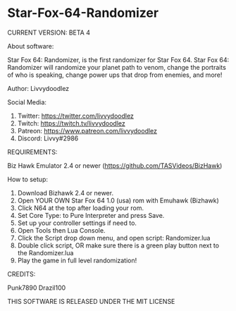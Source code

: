 # Star-Fox-64-Randomizer

CURRENT VERSION: BETA 4


About software:

Star Fox 64: Randomizer, is the first randomizer for Star Fox 64. Star Fox 64: Randomizer will randomize your planet path to venom, change the portraits of who is speaking, change power ups that drop from enemies, and more!

Author: Livvydoodlez

Social Media:

  1. Twitter:  https://twitter.com/livvydoodlez
  2. Twitch:   https://twitch.tv/livvydoodlez
  4. Patreon:  https://www.patreon.com/livvydoodlez
  5. Discord:  Livvy#2986
  
 REQUIREMENTS:
 
 Biz Hawk Emulator 2.4 or newer (https://github.com/TASVideos/BizHawk)
 
 
 How to setup:
 
  1. Download Bizhawk 2.4 or newer.
  2. Open YOUR OWN Star Fox 64 1.0 (usa) rom with Emuhawk (Bizhawk)
  3. Click N64 at the top after loading your rom.
  4. Set Core Type: to Pure Interpreter and press Save.
  5. Set up your controller settings if need to.
  6. Open Tools then Lua Console.
  7. Click the Script drop down menu, and open script: Randomizer.lua
  8. Double click script, OR make sure there is a green play button next to the Randomizer.lua
  9. Play the game in full level randomization!


CREDITS:

Punk7890
Drazil100


THIS SOFTWARE IS RELEASED UNDER THE MIT LICENSE
